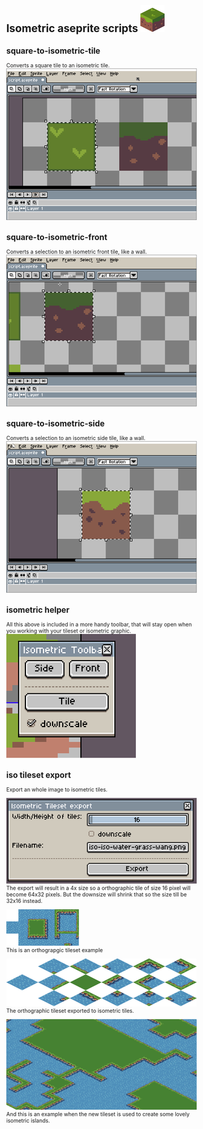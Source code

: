 # Isometric aseprite scripts ![](assets/cube.png "Example")

## square-to-isometric-tile
Converts a square tile to an isometric tile.  
![](assets/isometric-tile.gif "Isometric-tile")

## square-to-isometric-front
Converts a selection to an isometric front tile, like a wall.  
![](assets/isometric-front.gif "Isometric-front")

## square-to-isometric-side
Converts a selection to an isometric side tile, like a wall.  
![](assets/isometric-side.gif "Isometric-side")

## isometric helper
All this above is included in a more handy toolbar, that will stay open when you working with your tileset or isometric graphic.  
![](assets/iso-toolbar.png)  

## iso tileset export
Export an whole image to isometric tiles.  

![](assets/isometric-tileset-export-menu.png)  
The export will result in a 4x size so a orthographic tile of size 16 pixel will become 64x32 pixels. But the downsize will shrink that so the size till be 32x16 instead.  

![](assets/water-grass-wang.png)  
This is an orthograpgic tileset example 

![](assets/iso-water-grass-wang.png)  
The orthographic tileset exported to isometric tiles.  


![](assets/iso-water-grass-map.png)  
And this is an example when the new tileset is used to create some lovely isometric islands.
